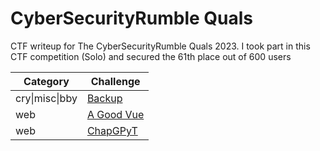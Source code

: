 # CyberSecurityRumble Quals
CTF writeup for The CyberSecurityRumble Quals 2023. I took part in this CTF competition (Solo) and secured the 61th place out of 600 users

| Category | Challenge |
| --- | --- |
| cry\|misc\|bby | [Backup](/CyberSecurityRumble%20Quals/Backup/)
| web | [A Good Vue](/CyberSecurityRumble%20Quals/A%20Good%20Vue/)
| web | [ChapGPyT](/CyberSecurityRumble%20Quals/ChapGPyT/)